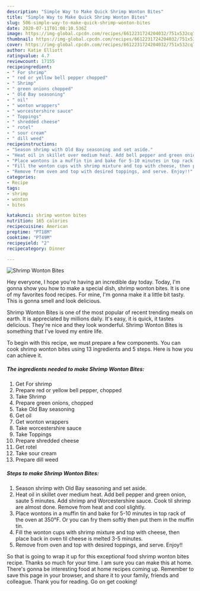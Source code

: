 ```yaml
---
description: "Simple Way to Make Quick Shrimp Wonton Bites"
title: "Simple Way to Make Quick Shrimp Wonton Bites"
slug: 506-simple-way-to-make-quick-shrimp-wonton-bites
date: 2020-07-11T01:08:10.536Z
image: https://img-global.cpcdn.com/recipes/6612231724204032/751x532cq70/shrimp-wonton-bites-recipe-main-photo.jpg
thumbnail: https://img-global.cpcdn.com/recipes/6612231724204032/751x532cq70/shrimp-wonton-bites-recipe-main-photo.jpg
cover: https://img-global.cpcdn.com/recipes/6612231724204032/751x532cq70/shrimp-wonton-bites-recipe-main-photo.jpg
author: Katie Elliott
ratingvalue: 4.7
reviewcount: 17155
recipeingredient:
- " For shrimp"
- " red or yellow bell pepper chopped"
- " Shrimp"
- " green onions chopped"
- " Old Bay seasoning"
- " oil"
- " wonton wrappers"
- " worcestershire sauce"
- " Toppings"
- " shredded cheese"
- " rotel"
- " sour cream"
- " dill weed"
recipeinstructions:
- "Season shrimp with Old Bay seasoning and set aside."
- "Heat oil in skillet over medium heat. Add bell pepper and green onion, saute 5 minutes. Add shrimp and Worcestershire sauce. Cook til shrimp are almost done. Remove from heat and cool slightly."
- "Place wontons in a muffin tin and bake for 5-10 minutes in top rack of the oven at 350°F. Or you can fry them softly then put them in the muffin tin."
- "Fill the wonton cups with shrimp mixture and top with cheese, then place back in oven til cheese is melted 3-5 minutes."
- "Remove from oven and top with desired toppings, and serve. Enjoy!!"
categories:
- Recipe
tags:
- shrimp
- wonton
- bites

katakunci: shrimp wonton bites 
nutrition: 165 calories
recipecuisine: American
preptime: "PT18M"
cooktime: "PT49M"
recipeyield: "2"
recipecategory: Dinner

---
```



![Shrimp Wonton Bites](https://img-global.cpcdn.com/recipes/6612231724204032/751x532cq70/shrimp-wonton-bites-recipe-main-photo.jpg)

Hey everyone, I hope you're having an incredible day today. Today, I'm gonna show you how to make a special dish, shrimp wonton bites. It is one of my favorites food recipes. For mine, I'm gonna make it a little bit tasty. This is gonna smell and look delicious.

Shrimp Wonton Bites is one of the most popular of recent trending meals on earth. It is appreciated by millions daily. It's easy, it is quick, it tastes delicious. They're nice and they look wonderful. Shrimp Wonton Bites is something that I've loved my entire life.




To begin with this recipe, we must prepare a few components. You can cook shrimp wonton bites using 13 ingredients and 5 steps. Here is how you can achieve it.

<!--inarticleads1-->

##### The ingredients needed to make Shrimp Wonton Bites:

1. Get  For shrimp
1. Prepare  red or yellow bell pepper, chopped
1. Take  Shrimp
1. Prepare  green onions, chopped
1. Take  Old Bay seasoning
1. Get  oil
1. Get  wonton wrappers
1. Take  worcestershire sauce
1. Take  Toppings
1. Prepare  shredded cheese
1. Get  rotel
1. Take  sour cream
1. Prepare  dill weed




<!--inarticleads2-->

##### Steps to make Shrimp Wonton Bites:

1. Season shrimp with Old Bay seasoning and set aside.
1. Heat oil in skillet over medium heat. Add bell pepper and green onion, saute 5 minutes. Add shrimp and Worcestershire sauce. Cook til shrimp are almost done. Remove from heat and cool slightly.
1. Place wontons in a muffin tin and bake for 5-10 minutes in top rack of the oven at 350°F. Or you can fry them softly then put them in the muffin tin.
1. Fill the wonton cups with shrimp mixture and top with cheese, then place back in oven til cheese is melted 3-5 minutes.
1. Remove from oven and top with desired toppings, and serve. Enjoy!!




So that is going to wrap it up for this exceptional food shrimp wonton bites recipe. Thanks so much for your time. I am sure you can make this at home. There's gonna be interesting food at home recipes coming up. Remember to save this page in your browser, and share it to your family, friends and colleague. Thank you for reading. Go on get cooking!
